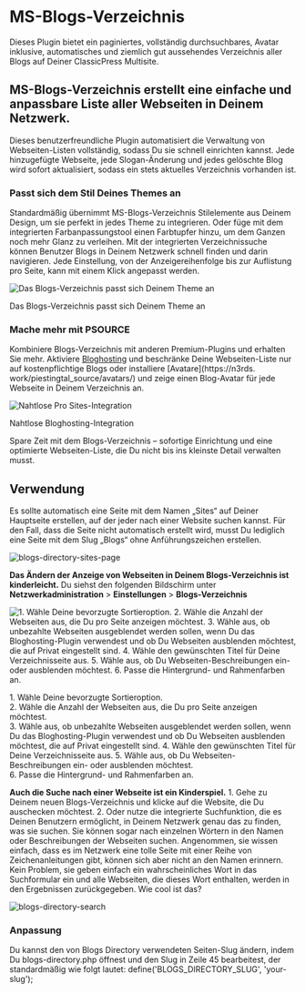 # MS-Blogs-Verzeichnis

Dieses Plugin bietet ein paginiertes, vollständig durchsuchbares, Avatar inklusive, automatisches und ziemlich gut aussehendes Verzeichnis aller Blogs auf Deiner ClassicPress Multisite.

## MS-Blogs-Verzeichnis erstellt eine einfache und anpassbare Liste aller Webseiten in Deinem Netzwerk.

Dieses benutzerfreundliche Plugin automatisiert die Verwaltung von Webseiten-Listen vollständig, sodass Du sie schnell einrichten kannst. Jede hinzugefügte Webseite, jede Slogan-Änderung und jedes gelöschte Blog wird sofort aktualisiert, sodass ein stets aktuelles Verzeichnis vorhanden ist.

### Passt sich dem Stil Deines Themes an

Standardmäßig übernimmt MS-Blogs-Verzeichnis Stilelemente aus Deinem Design, um sie perfekt in jedes Theme zu integrieren. Oder füge mit dem integrierten Farbanpassungstool einen Farbtupfer hinzu, um dem Ganzen noch mehr Glanz zu verleihen. Mit der integrierten Verzeichnissuche können Benutzer Blogs in Deinem Netzwerk schnell finden und darin navigieren. Jede Einstellung, von der Anzeigereihenfolge bis zur Auflistung pro Seite, kann mit einem Klick angepasst werden.

![Das Blogs-Verzeichnis passt sich Deinem Theme an](https://github.com/cp-psource/wp-content/uploads/2023/12/sites-list.jpg)


 Das Blogs-Verzeichnis passt sich Deinem Theme an

### Mache mehr mit PSOURCE

Kombiniere Blogs-Verzeichnis mit anderen Premium-Plugins und erhalten Sie mehr. Aktiviere [Bloghosting](https://github.com/cp-psource/piestingtal_source/ps-bloghosting-multisite-next-level-plugin/) und beschränke Deine Webseiten-Liste nur auf kostenpflichtige Blogs oder installiere [Avatare](https://n3rds. work/piestingtal_source/avatars/) und zeige einen Blog-Avatar für jede Webseite in Deinem Verzeichnis an.

![Nahtlose Pro Sites-Integration](https://github.com/cp-psource/wp-content/uploads/2023/12/pro-sites-integration.jpg)


 Nahtlose Bloghosting-Integration

 Spare Zeit mit dem Blogs-Verzeichnis – sofortige Einrichtung und eine optimierte Webseiten-Liste, die Du nicht bis ins kleinste Detail verwalten musst.

## Verwendung

Es sollte automatisch eine Seite mit dem Namen „Sites“ auf Deiner Hauptseite erstellen, auf der jeder nach einer Website suchen kannst. Für den Fall, dass die Seite nicht automatisch erstellt wird, musst Du lediglich eine Seite mit dem Slug „Blogs“ ohne Anführungszeichen erstellen.

![blogs-directory-sites-page](https://github.com/cp-psource/wp-content/uploads/2023/12/blogs-directory-sites-page.png)

 **Das Ändern der Anzeige von Webseiten in Deinem Blogs-Verzeichnis ist kinderleicht.** Du siehst den folgenden Bildschirm unter **Netzwerkadministration** > **Einstellungen** > **Blogs-Verzeichnis**

![1\. Wähle Deine bevorzugte Sortieroption. 2\. Wähle die Anzahl der Webseiten aus, die Du pro Seite anzeigen möchtest. 3\. Wähle aus, ob unbezahlte Webseiten ausgeblendet werden sollen, wenn Du das Bloghosting-Plugin verwendest und ob Du Webseiten ausblenden möchtest, die auf Privat eingestellt sind. 4\. Wähle den gewünschten Titel für Deine Verzeichnisseite aus. 5\. Wähle aus, ob Du Webseiten-Beschreibungen ein- oder ausblenden möchtest. 6\. Passe die Hintergrund- und Rahmenfarben an.](https://github.com/cp-psource/wp-content/uploads/2023/12/blogs-directory-settings.png)

 1\. Wähle Deine bevorzugte Sortieroption.  
 2\. Wähle die Anzahl der Webseiten aus, die Du pro Seite anzeigen möchtest.  
 3\. Wähle aus, ob unbezahlte Webseiten ausgeblendet werden sollen, wenn Du das Bloghosting-Plugin verwendest und ob Du Webseiten ausblenden möchtest, die auf Privat eingestellt sind. 
 4\. Wähle den gewünschten Titel für Deine Verzeichnisseite aus. 
 5\. Wähle aus, ob Du Webseiten-Beschreibungen ein- oder ausblenden möchtest.  
 6\. Passe die Hintergrund- und Rahmenfarben an.

 **Auch die Suche nach einer Webseite ist ein Kinderspiel.** 1\. Gehe zu Deinem neuen Blogs-Verzeichnis und klicke auf die Website, die Du auschecken möchtest. 2\. Oder nutze die integrierte Suchfunktion, die es Deinen Benutzern ermöglicht, in Deinem Netzwerk genau das zu finden, was sie suchen. Sie können sogar nach einzelnen Wörtern in den Namen oder Beschreibungen der Webseiten suchen. Angenommen, sie wissen einfach, dass es im Netzwerk eine tolle Seite mit einer Reihe von Zeichenanleitungen gibt, können sich aber nicht an den Namen erinnern. Kein Problem, sie geben einfach ein wahrscheinliches Wort in das Suchformular ein und alle Webseiten, die dieses Wort enthalten, werden in den Ergebnissen zurückgegeben. Wie cool ist das?

![blogs-directory-search](https://github.com/cp-psource/wp-content/uploads/2023/12/blogs-directory-search.png)

### Anpassung

Du kannst den von Blogs Directory verwendeten Seiten-Slug ändern, indem Du blogs-directory.php öffnest und den Slug in Zeile 45 bearbeitest, der standardmäßig wie folgt lautet: define('BLOGS_DIRECTORY_SLUG', 'your-slug');
